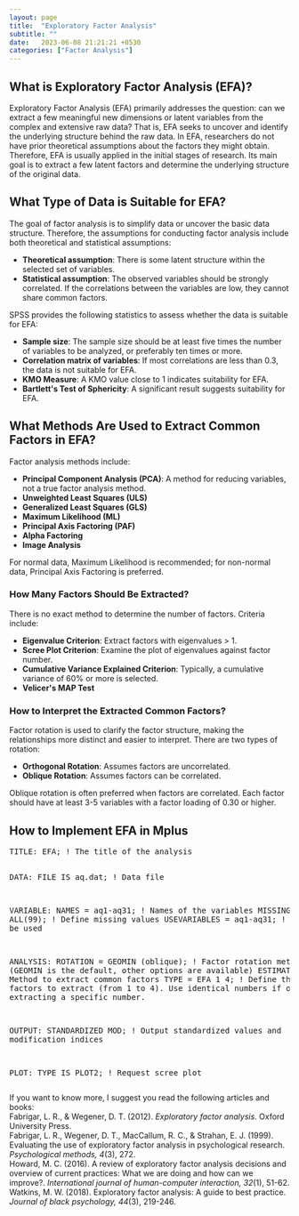 ```yaml
---
layout: page
title:  "Exploratory Factor Analysis"
subtitle: ""
date:   2023-06-08 21:21:21 +0530
categories: ["Factor Analysis"]
---
```



<h2><strong>What is Exploratory Factor Analysis (EFA)?</strong></h2>
<p>Exploratory Factor Analysis (EFA) primarily addresses the question: can we extract a few meaningful new dimensions or latent variables from the complex and extensive raw data? That is, EFA seeks to uncover and identify the underlying structure behind the raw data. In EFA, researchers do not have prior theoretical assumptions about the factors they might obtain. Therefore, EFA is usually applied in the initial stages of research. Its main goal is to extract a few latent factors and determine the underlying structure of the original data.</p>

<h2><strong>What Type of Data is Suitable for EFA?</strong></h2>
<p>The goal of factor analysis is to simplify data or uncover the basic data structure. Therefore, the assumptions for conducting factor analysis include both theoretical and statistical assumptions:</p>
<ul>
  <li><strong>Theoretical assumption</strong>: There is some latent structure within the selected set of variables.</li>
  <li><strong>Statistical assumption</strong>: The observed variables should be strongly correlated. If the correlations between the variables are low, they cannot share common factors.</li>
</ul>
<p>SPSS provides the following statistics to assess whether the data is suitable for EFA:</p>
<ul>
  <li><strong>Sample size</strong>: The sample size should be at least five times the number of variables to be analyzed, or preferably ten times or more.</li>
  <li><strong>Correlation matrix of variables</strong>: If most correlations are less than 0.3, the data is not suitable for EFA.</li>
  <li><strong>KMO Measure</strong>: A KMO value close to 1 indicates suitability for EFA.</li>
  <li><strong>Bartlett's Test of Sphericity</strong>: A significant result suggests suitability for EFA.</li>
</ul>

<h2><strong>What Methods Are Used to Extract Common Factors in EFA?</strong></h2>
<p>Factor analysis methods include:</p>
<ul>
  <li><strong>Principal Component Analysis (PCA)</strong>: A method for reducing variables, not a true factor analysis method.</li>
  <li><strong>Unweighted Least Squares (ULS)</strong></li>
  <li><strong>Generalized Least Squares (GLS)</strong></li>
  <li><strong>Maximum Likelihood (ML)</strong></li>
  <li><strong>Principal Axis Factoring (PAF)</strong></li>
  <li><strong>Alpha Factoring</strong></li>
  <li><strong>Image Analysis</strong></li>
</ul>
<p>For normal data, Maximum Likelihood is recommended; for non-normal data, Principal Axis Factoring is preferred.</p>

<h3>How Many Factors Should Be Extracted?</h3>
<p>There is no exact method to determine the number of factors. Criteria include:</p>
<ul>
  <li><strong>Eigenvalue Criterion</strong>: Extract factors with eigenvalues > 1.</li>
  <li><strong>Scree Plot Criterion</strong>: Examine the plot of eigenvalues against factor number.</li>
  <li><strong>Cumulative Variance Explained Criterion</strong>: Typically, a cumulative variance of 60% or more is selected.</li>
  <li><strong>Velicer's MAP Test</strong></li>
</ul>

<h3>How to Interpret the Extracted Common Factors?</h3>
<p>Factor rotation is used to clarify the factor structure, making the relationships more distinct and easier to interpret. There are two types of rotation:</p>
<ul>
  <li><strong>Orthogonal Rotation</strong>: Assumes factors are uncorrelated.</li>
  <li><strong>Oblique Rotation</strong>: Assumes factors can be correlated.</li>
</ul>
<p>Oblique rotation is often preferred when factors are correlated. Each factor should have at least 3-5 variables with a factor loading of 0.30 or higher.</p>

<h2><strong>How to Implement EFA in Mplus</strong></h2>
<pre>
TITLE: EFA; ! The title of the analysis

DATA: FILE IS aq.dat; ! Data file

VARIABLE: NAMES = aq1-aq31; ! Names of the variables
          MISSING = ALL(99); ! Define missing values
          USEVARIABLES = aq1-aq31; ! Variables to be used

ANALYSIS: ROTATION = GEOMIN (oblique); ! Factor rotation method (GEOMIN is the default, other options are available)
          ESTIMATOR = MLR; ! Method to extract common factors
          TYPE = EFA 1 4; ! Define the number of factors to extract (from 1 to 4). Use identical numbers if only extracting a specific number.

OUTPUT: STANDARDIZED MOD; ! Output standardized values and modification indices

PLOT: TYPE IS PLOT2; ! Request scree plot
</pre>
<p>If you want to know more, I suggest you read the following articles and books:
<br>Fabrigar, L. R., & Wegener, D. T. (2012). <i>Exploratory factor analysis</i>. Oxford University Press.
<br>Fabrigar, L. R., Wegener, D. T., MacCallum, R. C., & Strahan, E. J. (1999). Evaluating the use of exploratory factor analysis in psychological research. <i>Psychological methods, 4</i>(3), 272.
<br>Howard, M. C. (2016). A review of exploratory factor analysis decisions and overview of current practices: What we are doing and how can we improve?. <i>International journal of human-computer interaction, 32</i>(1), 51-62.
<br>Watkins, M. W. (2018). Exploratory factor analysis: A guide to best practice. <i>Journal of black psychology, 44</i>(3), 219-246.
